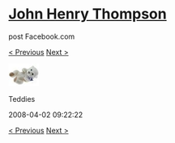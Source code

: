 # [John Henry Thompson](../README.md)
post Facebook.com

[< Previous](2008-04-02-1.md) [Next >](2008-04-02-3.md)

[![](../media/2008-04-02/Teddies-1.jpg)](../README.md)

Teddies

2008-04-02 09:22:22

[< Previous](2008-04-02-1.md) [Next >](2008-04-02-3.md)